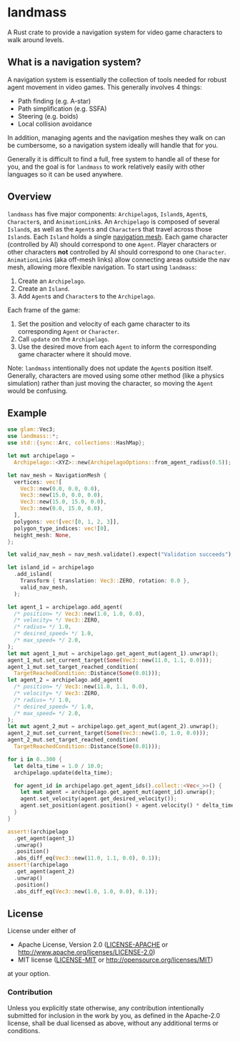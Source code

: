 # landmass

A Rust crate to provide a navigation system for video game characters to walk
around levels.

## What is a navigation system?

A navigation system is essentially the collection of tools needed for robust
agent movement in video games. This generally involves 4 things:

- Path finding (e.g. A-star)
- Path simplification (e.g. SSFA)
- Steering (e.g. boids)
- Local collision avoidance

In addition, managing agents and the navigation meshes they walk on can be
cumbersome, so a navigation system ideally will handle that for you.

Generally it is difficult to find a full, free system to handle all of these for
you, and the goal is for `landmass` to work relatively easily with other
languages so it can be used anywhere.

## Overview

`landmass` has five major components: `Archipelago`s, `Island`s, `Agent`s,
`Character`s, and `AnimationLink`s. An `Archipelago` is composed of several
`Island`s, as well as the `Agent`s and `Character`s that travel across those
`Island`s. Each `Island` holds a single
[navigation mesh](https://en.wikipedia.org/wiki/Navigation_mesh). Each game
character (controlled by AI) should correspond to one `Agent`. Player characters
or other characters **not** controlled by AI should correspond to one
`Character`. `AnimationLink`s (aka off-mesh links) allow connecting areas
outside the nav mesh, allowing more flexible navigation. To start using
`landmass`:

1. Create an `Archipelago`.
2. Create an `Island`.
3. Add `Agent`s and `Character`s to the `Archipelago`.

Each frame of the game:

1. Set the position and velocity of each game character to its corresponding
   `Agent` or `Character`.
2. Call `update` on the `Archipelago`.
3. Use the desired move from each `Agent` to inform the corresponding game
   character where it should move.

Note: `landmass` intentionally does not update the `Agent`s position itself.
Generally, characters are moved using some other method (like a physics
simulation) rather than just moving the character, so moving the `Agent` would
be confusing.

## Example

```rust
use glam::Vec3;
use landmass::*;
use std::{sync::Arc, collections::HashMap};

let mut archipelago =
  Archipelago::<XYZ>::new(ArchipelagoOptions::from_agent_radius(0.5));

let nav_mesh = NavigationMesh {
  vertices: vec![
    Vec3::new(0.0, 0.0, 0.0),
    Vec3::new(15.0, 0.0, 0.0),
    Vec3::new(15.0, 15.0, 0.0),
    Vec3::new(0.0, 15.0, 0.0),
  ],
  polygons: vec![vec![0, 1, 2, 3]],
  polygon_type_indices: vec![0],
  height_mesh: None,
};

let valid_nav_mesh = nav_mesh.validate().expect("Validation succeeds");

let island_id = archipelago
  .add_island(
    Transform { translation: Vec3::ZERO, rotation: 0.0 },
    valid_nav_mesh,
  );

let agent_1 = archipelago.add_agent(
  /* position= */ Vec3::new(1.0, 1.0, 0.0),
  /* velocity= */ Vec3::ZERO,
  /* radius= */ 1.0,
  /* desired_speed= */ 1.0,
  /* max_speed= */ 2.0,
);
let mut agent_1_mut = archipelago.get_agent_mut(agent_1).unwrap();
agent_1_mut.set_current_target(Some(Vec3::new(11.0, 1.1, 0.0)));
agent_1_mut.set_target_reached_condition(
  TargetReachedCondition::Distance(Some(0.01)));
let agent_2 = archipelago.add_agent(
  /* position= */ Vec3::new(11.0, 1.1, 0.0),
  /* velocity= */ Vec3::ZERO,
  /* radius= */ 1.0,
  /* desired_speed= */ 1.0,
  /* max_speed= */ 2.0,
);
let mut agent_2_mut = archipelago.get_agent_mut(agent_2).unwrap();
agent_2_mut.set_current_target(Some(Vec3::new(1.0, 1.0, 0.0)));
agent_2_mut.set_target_reached_condition(
  TargetReachedCondition::Distance(Some(0.01)));

for i in 0..300 {
  let delta_time = 1.0 / 10.0;
  archipelago.update(delta_time);

  for agent_id in archipelago.get_agent_ids().collect::<Vec<_>>() {
    let mut agent = archipelago.get_agent_mut(agent_id).unwrap();
    agent.set_velocity(agent.get_desired_velocity());
    agent.set_position(agent.position() + agent.velocity() * delta_time);
  }
}

assert!(archipelago
  .get_agent(agent_1)
  .unwrap()
  .position()
  .abs_diff_eq(Vec3::new(11.0, 1.1, 0.0), 0.1));
assert!(archipelago
  .get_agent(agent_2)
  .unwrap()
  .position()
  .abs_diff_eq(Vec3::new(1.0, 1.0, 0.0), 0.1));
```

## License

License under either of

- Apache License, Version 2.0 ([LICENSE-APACHE](LICENSE-APACHE) or <http://www.apache.org/licenses/LICENSE-2.0>)
- MIT license ([LICENSE-MIT](LICENSE-MIT) or <http://opensource.org/licenses/MIT>)

at your option.

### Contribution

Unless you explicitly state otherwise, any contribution intentionally submitted
for inclusion in the work by you, as defined in the Apache-2.0 license, shall
be dual licensed as above, without any additional terms or conditions.
